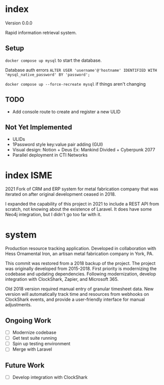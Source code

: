 # index

Version 0.0.0

Rapid information retrieval system. 

## Setup

```docker compose up mysql``` to start the database.

Database auth errors ```ALTER USER 'username'@'hostname' IDENTIFIED WITH 'mysql_native_password' BY 'password';```

```docker compose up --force-recreate mysql``` if things aren't changing

## TODO

- Add console route to create and register a new ULID

## Not Yet Implemented

- ULIDs
- 1Password style key:value pair adding (GUI)
- Visual design: Notion + Deus Ex: Mankind Divided + Cyberpunk 2077
- Parallel deployment in CTI Networks

# index ISME

2021 Fork of CRM and ERP system for metal fabrication company that was iterated on after original development ceased in 2018.

I expanded the capability of this project in 2021 to include a REST API from scratch, not knowing about the existence of Laravel. It does have some Neo4j integration, but I didn't go too far with it.

# system

Production resource tracking application. Developed in collaboration with Hess Ornamental Iron, an artisan metal fabrication company in York, PA. 

This commit was restored from a 2018 backup of the project. The project was originally developed from 2015-2018. First priority is modernizing the codebase and updating dependencies. Following modernization, develop integration with ClockShark, Zapier, and Microsoft 365.

Old 2018 version required manual entry of granular timesheet data. New version will automatically track time and resources from webhooks on ClockShark events, and provide a user-friendly interface for manual adjustments. 

## Ongoing Work

- [ ] Modernize codebase
- [ ] Get test suite running
- [ ] Spin up testing environment
- [ ] Merge with Laravel

## Future Work

- [ ] Develop integration with ClockShark